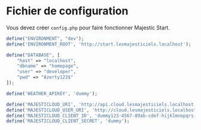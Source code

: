 # Fichier de configuration

Vous devez créer `config.php` pour faire fonctionner Majestic Start.

```php
define("ENVIRONMENT", "dev");
define('ENVIRONMENT_ROOT', 'http://start.lesmajesticiels.localhost');

define("DATABASE", [
    "host" => "localhost",
    "dbname" => "homepage",
    "user" => "developer",
    "pwd" => "Azerty123$"
]);

define('WEATHER_APIKEY', 'dummy');

define('MAJESTICLOUD_URI', 'http://api.cloud.lesmajesticiels.localhost');
define('MAJESTICLOUD_USER_URI', 'http://cloud.lesmajesticiels.localhost');
define('MAJESTICLOUD_CLIENT_ID', 'dummy123-4567-89ab-cdef-hijklmnopqrs');
define('MAJESTICLOUD_CLIENT_SECRET', 'dummy');
```